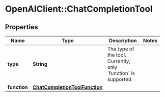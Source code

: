 # OpenAIClient::ChatCompletionTool

## Properties
Name | Type | Description | Notes
------------ | ------------- | ------------- | -------------
**type** | **String** | The type of the tool. Currently, only &#x60;function&#x60; is supported. | 
**function** | [**ChatCompletionToolFunction**](ChatCompletionToolFunction.md) |  | 

